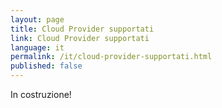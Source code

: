 ```yaml
---
layout: page
title: Cloud Provider supportati
link: Cloud Provider supportati
language: it
permalink: /it/cloud-provider-supportati.html
published: false
---
```


In costruzione!

